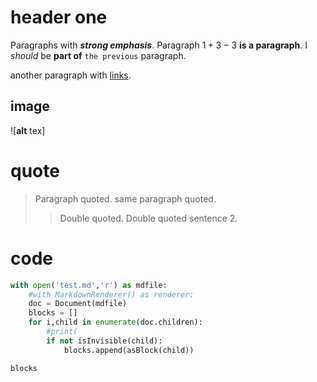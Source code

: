 # header one

Paragraphs with ***strong* *emphasis***.
Paragraph $1+3-3$ **is a paragraph**.
I *should* be **part of** `the previous` paragraph.

another paragraph with [links][1].

## image

![**alt** tex]

# quote 

> Paragraph quoted.
> same paragraph quoted.
> > Double quoted.
> > Double quoted sentence 2.

# code

```python
with open('test.md','r') as mdfile:
    #with MarkdownRenderer() as renderer:
    doc = Document(mdfile)
    blocks = []
    for i,child in enumerate(doc.children):
        #print(
        if not isInvisible(child):
            blocks.append(asBlock(child))

blocks
```

[**alt** text]:url.png "title"
[1]:url.html